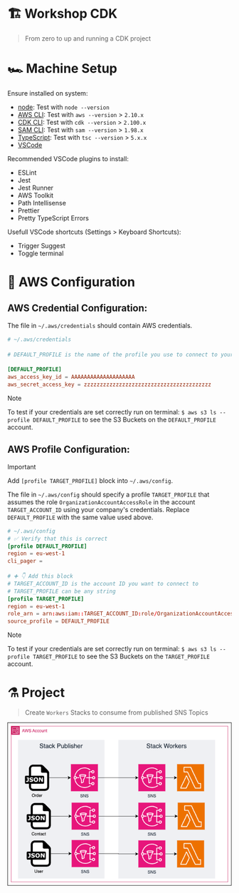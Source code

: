 # 🏗️ Workshop CDK

> From zero to up and running a CDK project

# 🏎️ Machine Setup

Ensure installed on system:

- [node](https://nodejs.org/en/download/current): Test with `node --version`
- [AWS CLI](https://aws.amazon.com/cli/): Test with `aws --version` > `2.10.x`
- [CDK CLI](https://docs.aws.amazon.com/cdk/v2/guide/cli.html): Test with `cdk --version` > `2.100.x`
- [SAM CLI](https://docs.aws.amazon.com/serverless-application-model/latest/developerguide/install-sam-cli.html#install-sam-cli-instructions): Test with `sam --version` > `1.98.x`
- [TypeScript](https://typestrong.org/ts-node/docs/installation/): Test with `tsc --version` > `5.x.x`
- [VSCode](https://code.visualstudio.com/)

Recommended VSCode plugins to install:

- ESLint
- Jest
- Jest Runner
- AWS Toolkit
- Path Intellisense
- Prettier
- Pretty TypeScript Errors

Usefull VSCode shortcuts (Settings > Keyboard Shortcuts):

- Trigger Suggest
- Toggle terminal

# 🔐 AWS Configuration

## AWS Credential Configuration:

The file in `~/.aws/credentials` should contain AWS credentials.

```toml
# ~/.aws/credentials

# DEFAULT_PROFILE is the name of the profile you use to connect to your company. It can be any string

[DEFAULT_PROFILE]
aws_access_key_id = AAAAAAAAAAAAAAAAAAAA
aws_secret_access_key = zzzzzzzzzzzzzzzzzzzzzzzzzzzzzzzzzzzzzzzz
```

> [!Note]
> To test if your credentials are set correctly run on terminal:
> `$ aws s3 ls --profile DEFAULT_PROFILE` to see the S3 Buckets on the `DEFAULT_PROFILE` account.

## AWS Profile Configuration:

> [!IMPORTANT]
> Add `[profile TARGET_PROFILE]` block into `~/.aws/config`.

The file in `~/.aws/config` should specify a profile `TARGET_PROFILE` that assumes the role `OrganizationAccountAccessRole` in the account `TARGET_ACCOUNT_ID` using your company's credentials.
Replace `DEFAULT_PROFILE` with the same value used above.

```toml
# ~/.aws/config
# ✅ Verify that this is correct
[profile DEFAULT_PROFILE]
region = eu-west-1
cli_pager =

# ➕ 👇 Add this block
# TARGET_ACCOUNT_ID is the account ID you want to connect to
# TARGET_PROFILE can be any string
[profile TARGET_PROFILE]
region = eu-west-1
role_arn = arn:aws:iam::TARGET_ACCOUNT_ID:role/OrganizationAccountAccessRole
source_profile = DEFAULT_PROFILE
```

> [!Note]
> To test if your credentials are set correctly run on terminal: 
> `$ aws s3 ls --profile TARGET_PROFILE` to see the S3 Buckets on the `TARGET_PROFILE` account.

# ⚗️ Project

> Create `Workers` Stacks to consume from published SNS Topics

![](./imgs/goal-arch.drawio.png)